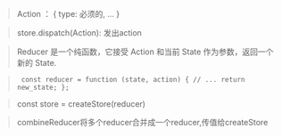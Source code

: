 > Action ： {  type: 必须的, ...  }

> store.dispatch(Action): 发出action
 
> Reducer 是一个纯函数，它接受 Action 和当前 State 作为参数，返回一个新的 State.

>` const reducer = function (state, action) {
  	// ...
  	return new_state;
	};`

> const store = createStore(reducer) 

> combineReducer将多个reducer合并成一个reducer,传值给createStore